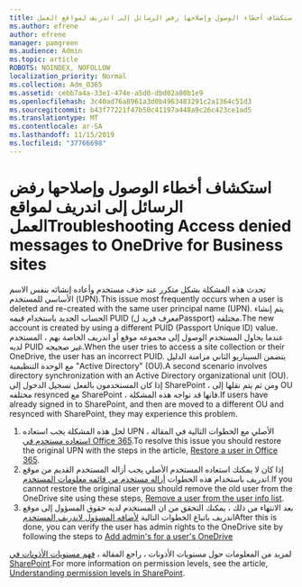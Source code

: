 ```yaml
---
title: استكشاف أخطاء الوصول وإصلاحها رفض الرسائل إلى اندريف لمواقع العمل
ms.author: efrene
author: efrene
manager: pamgreen
ms.audience: Admin
ms.topic: article
ROBOTS: NOINDEX, NOFOLLOW
localization_priority: Normal
ms.collection: Adm_O365
ms.assetid: cebb7a4a-33e1-474e-a5d0-dbd02a80b1e9
ms.openlocfilehash: 3c40ad76a8961a3d0b4963483291c2a1364c51d3
ms.sourcegitcommit: b43f77221f47b50c41197a448a9c26c423ce1ad5
ms.translationtype: MT
ms.contentlocale: ar-SA
ms.lasthandoff: 11/15/2019
ms.locfileid: "37766698"
---
```

# <a name="troubleshooting-access-denied-messages-to-onedrive-for-business-sites"></a><span data-ttu-id="a6f68-102">استكشاف أخطاء الوصول وإصلاحها رفض الرسائل إلى اندريف لمواقع العمل</span><span class="sxs-lookup"><span data-stu-id="a6f68-102">Troubleshooting Access denied messages to OneDrive for Business sites</span></span>

<span data-ttu-id="a6f68-103">تحدث هذه المشكلة بشكل متكرر عند حذف مستخدم وأعاده إنشائه بنفس الاسم الأساسي للمستخدم (UPN).</span><span class="sxs-lookup"><span data-stu-id="a6f68-103">This issue most frequently occurs when a user is deleted and re-created with the same user principal name (UPN).</span></span> <span data-ttu-id="a6f68-104">يتم إنشاء الحساب الجديد باستخدام قيمه PUID (معرف فريد لPassport) مختلفه.</span><span class="sxs-lookup"><span data-stu-id="a6f68-104">The new account is created by using a different PUID (Passport Unique ID) value.</span></span> <span data-ttu-id="a6f68-105">عندما يحاول المستخدم الوصول إلى مجموعه موقع أو اندريف الخاصة بهم ، المستخدم لديه PUID غير صحيحه.</span><span class="sxs-lookup"><span data-stu-id="a6f68-105">When the user tries to access a site collection or their OneDrive, the user has an incorrect PUID.</span></span> <span data-ttu-id="a6f68-106">يتضمن السيناريو الثاني مزامنة الدليل مع الوحدة التنظيمية "Active Directory" (OU).</span><span class="sxs-lookup"><span data-stu-id="a6f68-106">A second scenario involves directory synchronization with an Active Directory organizational unit (OU).</span></span> <span data-ttu-id="a6f68-107">إذا كان المستخدمون بالفعل تسجيل الدخول إلى SharePoint ، ومن ثم يتم نقلها إلى OU مختلفه resynced مع SharePoint ، فانها قد تواجه هذه المشكلة.</span><span class="sxs-lookup"><span data-stu-id="a6f68-107">If users have already signed in to SharePoint, and then are moved to a different OU and resynced with SharePoint, they may experience this problem.</span></span>

1. <span data-ttu-id="a6f68-108">لحل هذه المشكلة يجب استعاده UPN الأصلي مع الخطوات التالية في المقالة ، [استعاده مستخدم في Office 365](https://docs.microsoft.com/office365/admin/add-users/restore-user?view=o365-worldwide).</span><span class="sxs-lookup"><span data-stu-id="a6f68-108">To resolve this issue you should restore the original UPN with the steps in the article, [Restore a user in Office 365](https://docs.microsoft.com/office365/admin/add-users/restore-user?view=o365-worldwide).</span></span>
2. <span data-ttu-id="a6f68-109">إذا كان لا يمكنك استعاده المستخدم الأصلي يجب أزاله المستخدم القديم من موقع اندريف باستخدام هذه الخطوات [أزاله مستخدم من قائمه معلومات المستخدم]().</span><span class="sxs-lookup"><span data-stu-id="a6f68-109">If you cannot restore the original user you should remove the old user from the OneDrive site using these steps, [Remove a user from the user info list]().</span></span> 
3. <span data-ttu-id="a6f68-110">بعد الانتهاء من ذلك ، يمكنك التحقق من ان المستخدم لديه حقوق المسؤول إلى موقع اندريف باتباع الخطوات التالية [لأضافه المسؤول لاندريف المستخدم](https://docs.microsoft.com/sharepoint/manage-user-profiles?redirectSourcePath=%252fen-us%252farticle%252fmanage-user-profiles-in-the-sharepoint-admin-center-494bec9c-6654-41f0-920f-f7f937ea9723#add-and-remove-admins-for-a-users-onedrive)</span><span class="sxs-lookup"><span data-stu-id="a6f68-110">After this is done, you can verify the user has admin rights to the OneDrive site by following the steps to [Add admin's for a user's OneDrive](https://docs.microsoft.com/sharepoint/manage-user-profiles?redirectSourcePath=%252fen-us%252farticle%252fmanage-user-profiles-in-the-sharepoint-admin-center-494bec9c-6654-41f0-920f-f7f937ea9723#add-and-remove-admins-for-a-users-onedrive)</span></span>

<span data-ttu-id="a6f68-111">لمزيد من المعلومات حول مستويات الأذونات ، راجع المقالة ، [فهم مستويات الأذونات في SharePoint](https://docs.microsoft.com/sharepoint/understanding-permission-levels).</span><span class="sxs-lookup"><span data-stu-id="a6f68-111">For more information on permission levels, see the article, [Understanding permission levels in SharePoint](https://docs.microsoft.com/sharepoint/understanding-permission-levels).</span></span>
